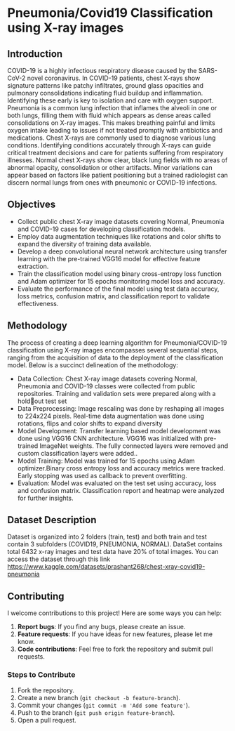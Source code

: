 # Pneumonia/Covid19 Classification using X-ray images

## Introduction
COVID-19 is a highly infectious respiratory disease caused by the SARS-CoV-2 novel coronavirus. In COVID-19 patients, chest X-rays show signature patterns like patchy infiltrates, ground glass opacities and pulmonary consolidations indicating fluid buildup and inflammation. Identifying these early is key to isolation and care with oxygen support. Pneumonia is a common lung infection that inflames the alveoli in one or both lungs, filling them with fluid which appears as dense areas called consolidations on X-ray images. This makes breathing painful and limits oxygen intake leading to issues if not treated promptly with antibiotics and medications. Chest X-rays are commonly used to diagnose various lung conditions. Identifying conditions accurately through X-rays can guide critical treatment decisions and care for patients suffering from respiratory illnesses. Normal chest X-rays show clear, black lung fields with no areas of abnormal opacity, consolidation or other artifacts. Minor variations can appear based on factors like patient positioning but a trained radiologist can discern normal lungs from ones with pneumonic or COVID-19 infections.

## Objectives
* Collect public chest X-ray image datasets covering Normal, Pneumonia and COVID-19 cases for developing classification models.
* Employ data augmentation techniques like rotations and color shifts to expand the diversity of training data available.
* Develop a deep convolutional neural network architecture using transfer learning with the pre-trained VGG16 model for effective feature extraction.
* Train the classification model using binary cross-entropy loss function and Adam optimizer for 15 epochs monitoring model loss and accuracy.
* Evaluate the performance of the final model using test data accuracy, loss metrics, confusion matrix, and classification report to validate effectiveness.

## Methodology
The process of creating a deep learning algorithm for Pneumonia/COVID-19 classification using X-ray images encompasses several sequential steps, ranging from the acquisition of data to the deployment of the classification model. Below is a succinct delineation of the methodology:
* Data Collection: Chest X-ray image datasets covering Normal, Pneumonia and COVID-19 classes were collected from public repositories. Training and validation sets were prepared along with a holdout test set
* Data Preprocessing: Image rescaling was done by reshaping all images to 224x224 pixels. Real-time data augmentation was done using rotations, flips and color shifts to expand diversity
* Model Development: Transfer learning based model development was done using VGG16 CNN architecture. VGG16 was initialized with pre-trained ImageNet weights. The fully connected layers were removed and custom classification layers were added..
* Model Training: Model was trained for 15 epochs using Adam optimizer.Binary cross entropy loss and accuracy metrics were tracked. Early stopping was used as callback to prevent overfitting.
* Evaluation: Model was evaluated on the test set using accuracy, loss and confusion matrix. Classification report and heatmap were analyzed for further insights.

## Dataset Description
Dataset is organized into 2 folders (train, test) and both train and test contain 3 subfolders (COVID19, PNEUMONIA, NORMAL). DataSet contains total 6432 x-ray images and test data have 20% of total images.
You can access the dataset through this link https://www.kaggle.com/datasets/prashant268/chest-xray-covid19-pneumonia

## Contributing
I welcome contributions to this project! Here are some ways you can help:

1. **Report bugs**: If you find any bugs, please create an issue.
2. **Feature requests**: If you have ideas for new features, please let me know.
3. **Code contributions**: Feel free to fork the repository and submit pull requests.

### Steps to Contribute
1. Fork the repository.
2. Create a new branch (`git checkout -b feature-branch`).
3. Commit your changes (`git commit -m 'Add some feature'`).
4. Push to the branch (`git push origin feature-branch`).
5. Open a pull request.

  
